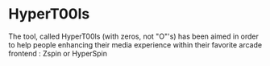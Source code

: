 # HyperT00ls
The tool, called HyperT00ls (with zeros, not "O"'s) has been aimed in order to help people enhancing their media experience within their favorite arcade frontend : Zspin or HyperSpin
